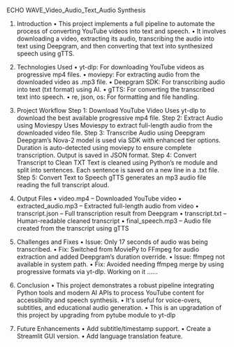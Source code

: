 ECHO WAVE_Video_Audio_Text_Audio Synthesis 
 
1. Introduction
•	This project implements a full pipeline to automate the process of converting YouTube videos into text and speech.
•	It involves downloading a video, extracting its audio, transcribing the audio into text using Deepgram, and then converting that text into synthesized speech using gTTS.

2. Technologies Used
• yt-dlp: For downloading YouTube videos as progressive mp4 files.
• moviepy: For extracting audio from the downloaded video as .mp3 file.
• Deepgram SDK: For transcribing audio into text (txt format) using AI.
• gTTS: For converting the transcribed text into speech.
• re, json, os: For formatting and file handling.

3. Project Workflow
Step 1: Download YouTube Video
Uses yt-dlp to download the best available progressive mp4 file.
Step 2: Extract Audio using Moviespy
Uses Moviespy to extract full-length audio from the downloaded video file.
Step 3: Transcribe Audio using Deepgram
Deepgram’s Nova-2 model is used via SDK with enhanced tier options.
 Duration is auto-detected using moviepy to ensure complete transcription.
 Output is saved in JSON format.
Step 4: Convert Transcript to Clean TXT
Text is cleaned using Python’s re module and split into sentences.
Each sentence is saved on a new line in a .txt file.
Step 5: Convert Text to Speech
gTTS generates an mp3 audio file reading the full transcript aloud.

4. Output Files
• video.mp4 – Downloaded YouTube video
• extracted_audio.mp3 – Extracted full-length audio from video
• transcript.json – Full transcription result from Deepgram
• transcript.txt – Human-readable cleaned transcript
• final_speech.mp3 – Audio file created from the transcript using gTTS

5. Challenges and Fixes
• Issue: Only 17 seconds of audio was being transcribed.
• Fix: Switched from MoviePy to FFmpeg for audio extraction and added Deepgram’s duration override.
• Issue: ffmpeg not available in system path.
• Fix: Avoided needing ffmpeg merge by using progressive formats via yt-dlp.
Working on it ……

6. Conclusion
•	This project demonstrates a robust pipeline integrating Python tools and modern AI APIs to process YouTube content for accessibility and speech synthesis.
•	It's useful for voice-overs, subtitles, and educational audio generation.
•	This is an upgradation of this project by upgrading from pytube module to yt-dlp

7. Future Enhancements
• Add subtitle/timestamp support.
• Create a Streamlit GUI version.
• Add language translation feature.
